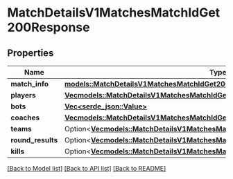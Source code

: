 # MatchDetailsV1MatchesMatchIdGet200Response

## Properties

Name | Type | Description | Notes
------------ | ------------- | ------------- | -------------
**match_info** | [**models::MatchDetailsV1MatchesMatchIdGet200ResponseMatchInfo**](_match_details_v1_matches__matchID__get_200_response_matchInfo.md) |  | 
**players** | [**Vec<models::MatchDetailsV1MatchesMatchIdGet200ResponsePlayersInner>**](_match_details_v1_matches__matchID__get_200_response_players_inner.md) |  | 
**bots** | [**Vec<serde_json::Value>**](serde_json::Value.md) |  | 
**coaches** | [**Vec<models::MatchDetailsV1MatchesMatchIdGet200ResponseCoachesInner>**](_match_details_v1_matches__matchID__get_200_response_coaches_inner.md) |  | 
**teams** | Option<[**Vec<models::MatchDetailsV1MatchesMatchIdGet200ResponseTeamsInner>**](_match_details_v1_matches__matchID__get_200_response_teams_inner.md)> |  | 
**round_results** | Option<[**Vec<models::MatchDetailsV1MatchesMatchIdGet200ResponseRoundResultsInner>**](_match_details_v1_matches__matchID__get_200_response_roundResults_inner.md)> |  | 
**kills** | Option<[**Vec<models::MatchDetailsV1MatchesMatchIdGet200ResponseKillsInner>**](_match_details_v1_matches__matchID__get_200_response_kills_inner.md)> |  | 

[[Back to Model list]](../README.md#documentation-for-models) [[Back to API list]](../README.md#documentation-for-api-endpoints) [[Back to README]](../README.md)


